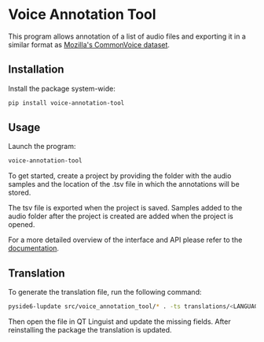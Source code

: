 # Voice Annotation Tool

This program allows annotation of a list of audio files and exporting it in a similar format as [Mozilla's CommonVoice dataset](https://commonvoice.mozilla.org).

## Installation

Install the package system-wide:

```bash
pip install voice-annotation-tool
```

## Usage

Launch the program:

```bash
voice-annotation-tool
```

To get started, create a project by providing the folder with the audio samples and the location of the .tsv file in which the annotations will be stored.

The tsv file is exported when the project is saved. Samples added to the audio folder after the project is created are added when the project is opened.

For a more detailed overview of the interface and API please refer to the [documentation](https://voice-annotation-tool.readthedocs.io/en/latest/).

## Translation

To generate the translation file, run the following command:

```bash
pyside6-lupdate src/voice_annotation_tool/* . -ts translations/<LANGUAGE>.ts
```

Then open the file in QT Linguist and update the missing fields. After reinstalling the package the translation is updated.

